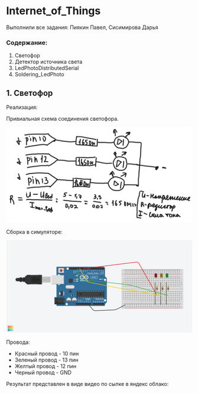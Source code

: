 # Internet_of_Things
Выполнили все задания: Пиякин Павел, Сисимирова Дарья

### Содержание:

1. Светофор
2. Детектор источника света
3. LedPhotoDistributedSerial
4. Soldering_LedPhoto

## 1. Светофор
Реализация:

Привиальная схема соединения светофора.

![картинка 1](https://github.com/Deppkepa/Internet_of_Things/blob/main/images/null%20(1).png)

Сборка в симуляторе:

![картинка 2](https://github.com/Deppkepa/Internet_of_Things/blob/main/images/Grand%20Tumelo-Jaban.png)

Провода:

* Красный провод - 10 пин
* Зеленый провод - 13 пин
* Желтый провод - 12 пин
* Черный провод - GND

Результат представлен в виде видео по сылке в яндекс облако: 
